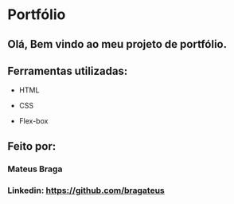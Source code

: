 # Portfólio 
## Olá, Bem vindo ao meu projeto de portfólio.

## Ferramentas utilizadas:

* HTML

* CSS

* Flex-box

## Feito por:

### Mateus Braga

### Linkedin: https://github.com/bragateus

```
